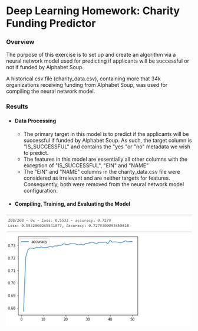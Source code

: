 # Deep Learning Homework: Charity Funding Predictor



### Overview

The purpose of this exercise is to set up and create an algorithm via a neural network model used for predicting if applicants will be successful or not if funded by Alphabet Soup.   

A historical csv file (charity_data.csv), containing more that 34k organizations receiving funding from Alphabet Soup, was used for compiling the neural network model.  

### Results

- #### Data Processing

  - The primary target in this model is to predict if the applicants will be successful if funded by Alphabet Soup.   As such, the target column is "IS_SUCCESSFUL"  and contains the "yes "or "no" metadata we wish to predict.   
  - The features in this model are essentially all other columns with the exception of "IS_SUCCESSFUL", "EIN" and "NAME"
  - The "EIN" and "NAME" columns in the charity_data.csv file were considered as irrelevant and are neither targets for features.  Consequently,  both were removed from the neural network model configuration.     

  

- #### Compiling, Training, and Evaluating the Model

<img src="images/AlphabetSoupCharity_Accuracy_Score.PNG" height="50">

<img src="images/AlphabetSoupCharity_Accuracy_Chart.PNG" height="250">

